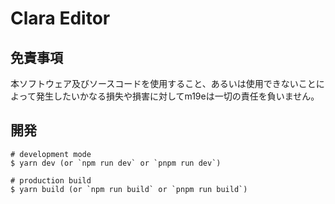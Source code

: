 # Clara Editor

## 免責事項

本ソフトウェア及びソースコードを使用すること、あるいは使用できないことによって発生したいかなる損失や損害に対してm19eは一切の責任を負いません。

## 開発

```
# development mode
$ yarn dev (or `npm run dev` or `pnpm run dev`)

# production build
$ yarn build (or `npm run build` or `pnpm run build`)
```
